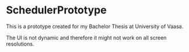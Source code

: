 # SchedulerPrototype

This is a prototype created for my Bachelor Thesis at University of Vaasa.

The UI is not dynamic and therefore it might not work on all screen resolutions.
